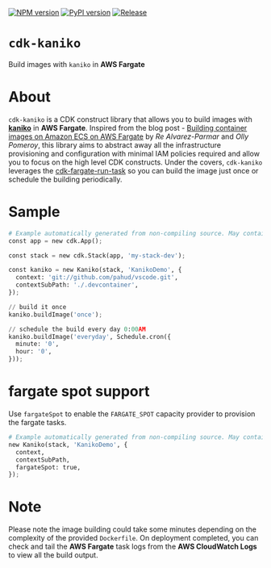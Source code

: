 [![NPM version](https://badge.fury.io/js/cdk-kaniko.svg)](https://badge.fury.io/js/cdk-kaniko)
[![PyPI version](https://badge.fury.io/py/cdk-kaniko.svg)](https://badge.fury.io/py/cdk-kaniko)
[![Release](https://github.com/pahud/cdk-kaniko/actions/workflows/release.yml/badge.svg)](https://github.com/pahud/cdk-kaniko/actions/workflows/release.yml)

# `cdk-kaniko`

Build images with `kaniko` in **AWS Fargate**

# About

`cdk-kaniko` is a CDK construct library that allows you to build images with [**kaniko**](https://github.com/GoogleContainerTools/kaniko) in **AWS Fargate**. Inspired from the blog post - [Building container images on Amazon ECS on AWS Fargate](https://aws.amazon.com/tw/blogs/containers/building-container-images-on-amazon-ecs-on-aws-fargate/) by *Re Alvarez-Parmar* and *Olly Pomeroy*, this library aims to abstract away all the infrastructure provisioning and configuration with minimal IAM policies required and allow you to focus on the high level CDK constructs. Under the covers, `cdk-kaniko` leverages the [cdk-fargate-run-task](https://github.com/pahud/cdk-fargate-run-task) so you can build the image just once or schedule the building periodically.

# Sample

```python
# Example automatically generated from non-compiling source. May contain errors.
const app = new cdk.App();

const stack = new cdk.Stack(app, 'my-stack-dev');

const kaniko = new Kaniko(stack, 'KanikoDemo', {
  context: 'git://github.com/pahud/vscode.git',
  contextSubPath: './.devcontainer',
});

// build it once
kaniko.buildImage('once');

// schedule the build every day 0:00AM
kaniko.buildImage('everyday', Schedule.cron({
  minute: '0',
  hour: '0',
}));
```

# fargate spot support

Use `fargateSpot` to enable the `FARGATE_SPOT` capacity provider to provision the fargate tasks.

```python
# Example automatically generated from non-compiling source. May contain errors.
new Kaniko(stack, 'KanikoDemo', {
  context,
  contextSubPath,
  fargateSpot: true,
});
```

# Note

Please note the image building could take some minutes depending on the complexity of the provided `Dockerfile`. On deployment completed, you can check and tail the **AWS Fargate** task logs from the **AWS CloudWatch Logs** to view all the build output.
